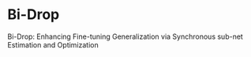 # Bi-Drop
Bi-Drop: Enhancing Fine-tuning Generalization via Synchronous sub-net Estimation and Optimization
